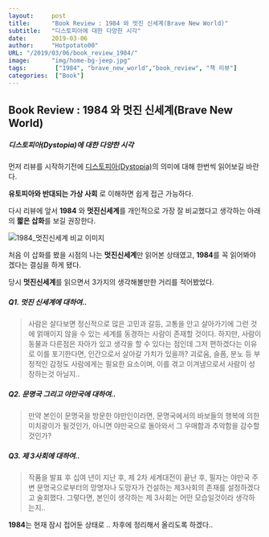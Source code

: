 ```yaml
---
layout:     post
title:      "Book Review : 1984 와 멋진 신세계(Brave New World)"
subtitle:   "디스토피아에 대한 다양한 시각"
date:       2019-03-06
author:     "Hotpotato00"
URL: "/2019/03/06/book_review_1984/"
image:      "img/home-bg-jeep.jpg"
tags:        ["1984", "brave_new_world","book_review", "책 리뷰"]
categories:  ["Book"]
---
```


## Book Review : 1984 와 멋진 신세계(Brave New World)

##### 디스토피아(Dystopia)에 대한 다양한 시각


먼저 리뷰를 시작하기전에 [디스토피아(Dystopia)](https://ko.wikipedia.org/wiki/%EB%94%94%EC%8A%A4%ED%86%A0%ED%94%BC%EC%95%84 "디스토피아")의 의미에 대해 한번씩 읽어보길 바란다.

 **유토피아와 반대되는 가상 사회** 로 이해하면 쉽게 접근 가능하다.

 다시 리뷰에 앞서 **1984** 와 **멋진신세계**를 개인적으로 가장 잘 비교했다고 생각하는 아래의 **짧은 삽화**를 보길 권장한다.

![1984_멋진신세계 비교 이미지](./img/2019/March/1984_brave_new_world.jpg )

처음 이 삽화를 봤을 시점의 나는 **멋진신세계**만 읽어본 상태였고, **1984**를 꼭 읽어봐야겠다는 결심을 하게 됐다.

당시 **멋진신세계**를 읽으면서 3가지의 생각해볼만한 거리를 적어봤었다.

##### Q1. 멋진 신세계에 대하여..                                

>사람은 살다보면 정신적으로 많은 고민과 갈등, 고통을 안고 살아가기에 그런 것에 얽매이지 않을 수 있는 세계를 동경하는 사람이 존재할 것이다. 
 하지만, 사람이 동물과 다른점은 자아가 있고 생각을 할 수 있다는 점인데 그저 편하겠다는 이유로 이를 포기한다면, 인간으로서 살아갈 가치가 있을까? 괴로움, 슬픔, 분노 등 부정적인 감정도 사람에게는 필요한 요소이며, 이를 겪고 이겨냄으로서 사람이 성장하는것 아닐지..

##### Q2. 문명국 그리고 야만국에 대하여..

>만약 본인이 문명국을 방문한 야만인이라면, 문명국에서의 바보들의 행복에 의한 미치광이가 될것인가, 아니면 야만국으로 돌아와서 그 우매함과 추악함을 감수할것인가? 

##### Q3. 제 3사회에 대하여..

>작품을 발표 후 십여 년이 지난 후, 제 2차 세계대전이 끝난 후, 필자는 야만국 주변 문명국으로부터의 망명자나 도망자가 건설하는 제3사회의 존재를 설정하겠다고 술회했다. 
 그렇다면, 본인이 생각하는 제 3사회는 어떤 모습일것이라 생각하는지..


**1984**는 현재 잠시 접어둔 상태로 .. 차후에 정리해서 올리도록 하겠다..